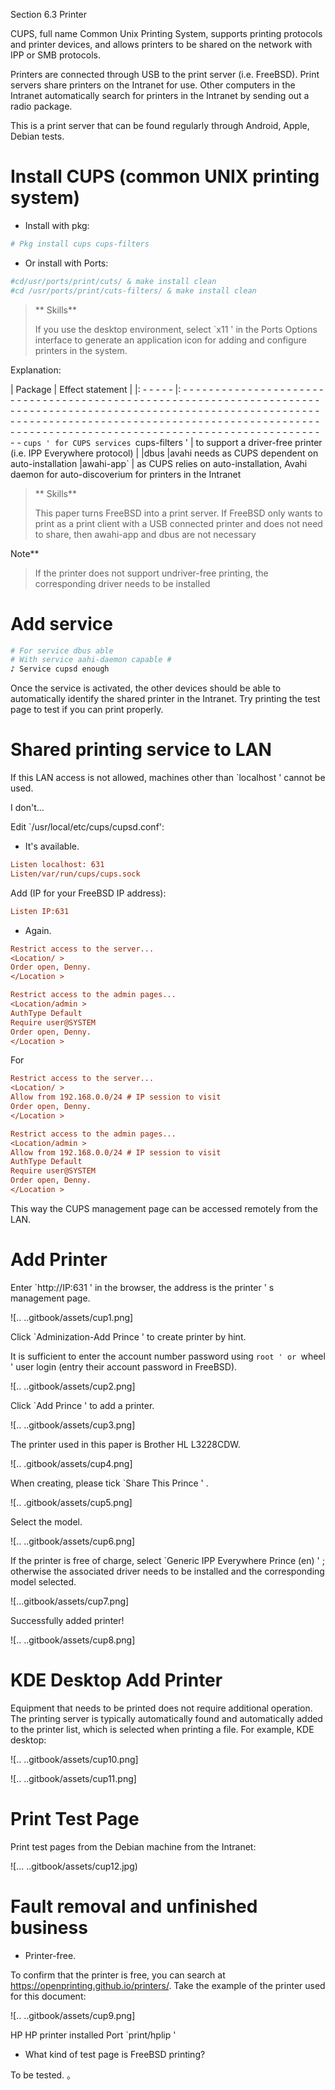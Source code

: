 Section 6.3 Printer

CUPS, full name Common Unix Printing System, supports printing protocols and printer devices, and allows printers to be shared on the network with IPP or SMB protocols.

Printers are connected through USB to the print server (i.e. FreeBSD). Print servers share printers on the Intranet for use. Other computers in the Intranet automatically search for printers in the Intranet by sending out a radio package.

This is a print server that can be found regularly through Android, Apple, Debian tests.


# Install CUPS (common UNIX printing system)

- Install with pkg:

```sh '
# Pkg install cups cups-filters
````

- Or install with Ports:

```sh '
#cd/usr/ports/print/cuts/ & make install clean
#cd /usr/ports/print/cuts-filters/ & make install clean
````

>** Skills**
>
> If you use the desktop environment, select `x11 ' in the Ports Options interface to generate an application icon for adding and configure printers in the system.

Explanation:

| Package | Effect statement |
|: - - - - - |: - - - - - - - - - - - - - - - - - - - - - - - - - - - - - - - - - - - - - - - - - - - - - - - - - - - - - - - - - - - - - - - - - - - - - - - - - - - - - - - - - - - - - - - - - - - - - - - - - - - - - - - - - - - - - - - - - - - - - - - - - - - - - - - - - - - - - - - - - - - - - - - - - - - - - - - - - - - - - - - - - - - - - - - - - - - - - - - - - - - - - - - - - - - - - - - - - - - - - - - - - - - - - - - - - - - - - - - -
`cups ' for CUPS services
`cups-filters ' | to support a driver-free printer (i.e. IPP Everywhere protocol) |
|dbus |avahi needs as CUPS dependent on auto-installation
|awahi-app` | as CUPS relies on auto-installation, Avahi daemon for auto-discoverium for printers in the Intranet


>** Skills**
>
>This paper turns FreeBSD into a print server. If FreeBSD only wants to print as a print client with a USB connected printer and does not need to share, then awahi-app and dbus are not necessary

Note**
>
> If the printer does not support undriver-free printing, the corresponding driver needs to be installed

# Add service

```sh '
# For service dbus able
# With service aahi-daemon capable #
♪ Service cupsd enough
````

Once the service is activated, the other devices should be able to automatically identify the shared printer in the Intranet. Try printing the test page to test if you can print properly.

# Shared printing service to LAN

If this LAN access is not allowed, machines other than `localhost ' cannot be used.

I don't...

Edit `/usr/local/etc/cups/cupsd.conf':

- It's available.

```ini '
Listen localhost: 631
Listen/var/run/cups/cups.sock
````

Add (IP for your FreeBSD IP address):

```ini '
Listen IP:631
````

- Again.

```ini '
Restrict access to the server...
<Location/ >
Order open, Denny.
</Location >

Restrict access to the admin pages...
<Location/admin >
AuthType Default
Require user@SYSTEM
Order open, Denny.
</Location >
````

For

```ini '
Restrict access to the server...
<Location/ >
Allow from 192.168.0.0/24 # IP session to visit
Order open, Denny.
</Location >

Restrict access to the admin pages...
<Location/admin >
Allow from 192.168.0.0/24 # IP session to visit
AuthType Default
Require user@SYSTEM
Order open, Denny.
</Location >
````

This way the CUPS management page can be accessed remotely from the LAN.

# Add Printer

Enter `http://IP:631 ' in the browser, the address is the printer ' s management page.

![.. ..gitbook/assets/cup1.png]

Click `Adminization-Add Prince ' to create printer by hint.

It is sufficient to enter the account number password using `root ' or `wheel ' user login (entry their account password in FreeBSD).

![.. ..gitbook/assets/cup2.png]

Click `Add Prince ' to add a printer.

![.. ..gitbook/assets/cup3.png]

The printer used in this paper is Brother HL L3228CDW.

![.. .gitbook/assets/cup4.png]

When creating, please tick `Share This Prince ' .

![.. .gitbook/assets/cup5.png]

Select the model.

![.. ..gitbook/assets/cup6.png]

If the printer is free of charge, select `Generic IPP Everywhere Prince (en) ' ; otherwise the associated driver needs to be installed and the corresponding model selected.

![...gitbook/assets/cup7.png]

Successfully added printer!

![.. ..gitbook/assets/cup8.png]

# KDE Desktop Add Printer

Equipment that needs to be printed does not require additional operation. The printing server is typically automatically found and automatically added to the printer list, which is selected when printing a file. For example, KDE desktop:

![.. ..gitbook/assets/cup10.png]

![.. ..gitbook/assets/cup11.png]

# Print Test Page

Print test pages from the Debian machine from the Intranet:

![... ..gitbook/assets/cup12.jpg)

# Fault removal and unfinished business

- Printer-free.

To confirm that the printer is free, you can search at <https://openprinting.github.io/printers/>. Take the example of the printer used for this document:

![.. ..gitbook/assets/cup9.png]

HP HP printer installed Port `print/hplip '

- What kind of test page is FreeBSD printing?

To be tested.
。